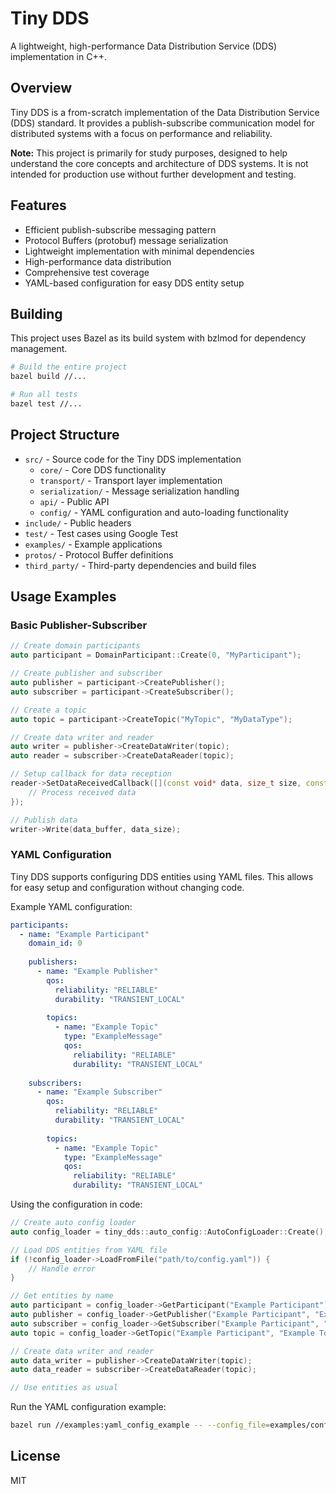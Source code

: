 # Tiny DDS

A lightweight, high-performance Data Distribution Service (DDS) implementation in C++.

## Overview

Tiny DDS is a from-scratch implementation of the Data Distribution Service (DDS) standard. It provides a publish-subscribe communication model for distributed systems with a focus on performance and reliability.

**Note:** This project is primarily for study purposes, designed to help understand the core concepts and architecture of DDS systems. It is not intended for production use without further development and testing.

## Features

- Efficient publish-subscribe messaging pattern
- Protocol Buffers (protobuf) message serialization
- Lightweight implementation with minimal dependencies
- High-performance data distribution
- Comprehensive test coverage
- YAML-based configuration for easy DDS entity setup

## Building

This project uses Bazel as its build system with bzlmod for dependency management.

```bash
# Build the entire project
bazel build //...

# Run all tests
bazel test //...
```

## Project Structure

- `src/` - Source code for the Tiny DDS implementation
  - `core/` - Core DDS functionality
  - `transport/` - Transport layer implementation
  - `serialization/` - Message serialization handling
  - `api/` - Public API
  - `config/` - YAML configuration and auto-loading functionality
- `include/` - Public headers
- `test/` - Test cases using Google Test
- `examples/` - Example applications
- `protos/` - Protocol Buffer definitions
- `third_party/` - Third-party dependencies and build files

## Usage Examples

### Basic Publisher-Subscriber

```cpp
// Create domain participants
auto participant = DomainParticipant::Create(0, "MyParticipant");

// Create publisher and subscriber
auto publisher = participant->CreatePublisher();
auto subscriber = participant->CreateSubscriber();

// Create a topic
auto topic = participant->CreateTopic("MyTopic", "MyDataType");

// Create data writer and reader
auto writer = publisher->CreateDataWriter(topic);
auto reader = subscriber->CreateDataReader(topic);

// Setup callback for data reception
reader->SetDataReceivedCallback([](const void* data, size_t size, const SampleInfo& info) {
    // Process received data
});

// Publish data
writer->Write(data_buffer, data_size);
```

### YAML Configuration

Tiny DDS supports configuring DDS entities using YAML files. This allows for easy setup and configuration without changing code.

Example YAML configuration:

```yaml
participants:
  - name: "Example Participant"
    domain_id: 0
    
    publishers:
      - name: "Example Publisher"
        qos:
          reliability: "RELIABLE"
          durability: "TRANSIENT_LOCAL"
        
        topics:
          - name: "Example Topic"
            type: "ExampleMessage"
            qos:
              reliability: "RELIABLE"
              durability: "TRANSIENT_LOCAL"
    
    subscribers:
      - name: "Example Subscriber"
        qos:
          reliability: "RELIABLE"
          durability: "TRANSIENT_LOCAL"
        
        topics:
          - name: "Example Topic"
            type: "ExampleMessage"
            qos:
              reliability: "RELIABLE"
              durability: "TRANSIENT_LOCAL"
```

Using the configuration in code:

```cpp
// Create auto config loader
auto config_loader = tiny_dds::auto_config::AutoConfigLoader::Create();

// Load DDS entities from YAML file
if (!config_loader->LoadFromFile("path/to/config.yaml")) {
    // Handle error
}

// Get entities by name
auto participant = config_loader->GetParticipant("Example Participant");
auto publisher = config_loader->GetPublisher("Example Participant", "Example Publisher");
auto subscriber = config_loader->GetSubscriber("Example Participant", "Example Subscriber");
auto topic = config_loader->GetTopic("Example Participant", "Example Topic");

// Create data writer and reader
auto data_writer = publisher->CreateDataWriter(topic);
auto data_reader = subscriber->CreateDataReader(topic);

// Use entities as usual
```

Run the YAML configuration example:

```bash
bazel run //examples:yaml_config_example -- --config_file=examples/config/dds_config.yaml
```

## License

MIT 